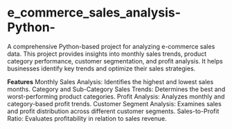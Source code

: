 # e_commerce_sales_analysis-Python-
A comprehensive Python-based project for analyzing e-commerce sales data. This project provides insights into monthly sales trends, product category performance, customer segmentation, and profit analysis. It helps businesses identify key trends and optimize their sales strategies.

**Features**
Monthly Sales Analysis: Identifies the highest and lowest sales months.
Category and Sub-Category Sales Trends: Determines the best and worst-performing product categories.
Profit Analysis: Analyzes monthly and category-based profit trends.
Customer Segment Analysis: Examines sales and profit distribution across different customer segments.
Sales-to-Profit Ratio: Evaluates profitability in relation to sales revenue.
